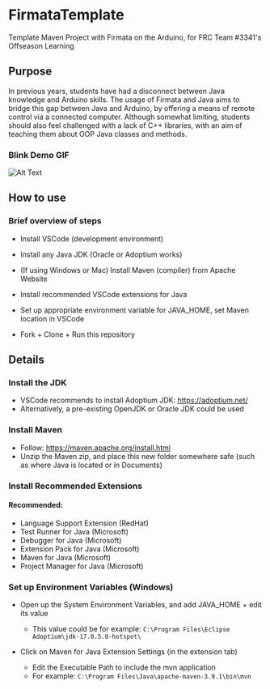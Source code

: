 # FirmataTemplate
 Template Maven Project with Firmata on the Arduino, for FRC Team #3341's Offseason Learning

## Purpose
In previous years, students have had a disconnect between Java knowledge and Arduino skills. The usage of Firmata and Java aims to bridge this gap between Java and Arduino, by offering a means of remote control via a connected computer. Although somewhat limiting, students should also feel challenged with a lack of C++ libraries, with an aim of teaching them about OOP Java classes and methods.

### Blink Demo GIF
![Alt Text](https://j.gifs.com/XQ9wNo.gif)


## How to use

### Brief overview of steps
- Install VSCode (development environment)

- Install any Java JDK (Oracle or Adoptium works)

- (If using Windows or Mac) Install Maven (compiler) from Apache Website

- Install recommended VSCode extensions for Java

- Set up appropriate environment variable for JAVA_HOME, set Maven location in VSCode

- Fork + Clone + Run this repository

## Details
### Install the JDK
- VSCode recommends to install Adoptium JDK: https://adoptium.net/
- Alternatively, a pre-existing OpenJDK or Oracle JDK could be used


### Install Maven
- Follow: https://maven.apache.org/install.html
- Unzip the Maven zip, and place this new folder somewhere safe (such as where Java is located or in Documents)


### Install Recommended Extensions
#### Recommended:
- Language Support Extension (RedHat)
- Test Runner for Java (Microsoft)
- Debugger for Java (Microsoft)
- Extension Pack for Java (Microsoft)
- Maven for Java (Microsoft)
- Project Manager for Java (Microsoft)

### Set up Environment Variables (Windows)
- Open up the System Environment Variables, and add JAVA_HOME + edit its value
  * This value could be for example: `C:\Program Files\Eclipse Adoptium\jdk-17.0.5.8-hotspot\`


- Click on Maven for Java Extension Settings (in the extension tab)
  * Edit the Executable Path to include the mvn application
  * For example: `C:\Program Files\Java\apache-maven-3.9.1\bin\mvn`
